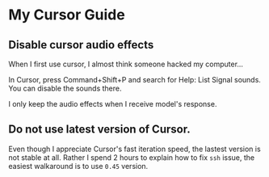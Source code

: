 # My Cursor Guide

Disable cursor audio effects
----------------------------

When I first use cursor, I almost think someone hacked my computer...

In Cursor, press Command+Shift+P and search for Help: List Signal sounds.
You can disable the sounds there.

I only keep the audio effects when I receive model's response.

Do not use latest version of Cursor.
-----------------------------------

Even though I appreciate Cursor's fast iteration speed, the lastest version is not stable at all. 
Rather I spend 2 hours to explain how to fix `ssh` issue, the easiest walkaround is to use `0.45` version.

